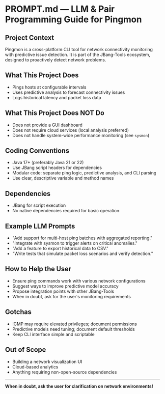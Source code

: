 # PROMPT.md — LLM & Pair Programming Guide for Pingmon

## Project Context

Pingmon is a cross-platform CLI tool for network connectivity monitoring with predictive issue detection. It is part of the JBang-Tools ecosystem, designed to proactively detect network problems.

## What This Project Does

- Pings hosts at configurable intervals
- Uses predictive analysis to forecast connectivity issues
- Logs historical latency and packet loss data

## What This Project Does NOT Do

- Does not provide a GUI dashboard
- Does not require cloud services (local analysis preferred)
- Does not handle system-wide performance monitoring (see `sysmon`)

## Coding Conventions

- Java 17+ (preferably Java 21 or 22)
- Use JBang script headers for dependencies
- Modular code: separate ping logic, predictive analysis, and CLI parsing
- Use clear, descriptive variable and method names

## Dependencies

- JBang for script execution
- No native dependencies required for basic operation

## Example LLM Prompts

- "Add support for multi-host ping batches with aggregated reporting."
- "Integrate with sysmon to trigger alerts on critical anomalies."
- "Add a feature to export historical data to CSV."
- "Write tests that simulate packet loss scenarios and verify detection."

## How to Help the User

- Ensure ping commands work with various network configurations
- Suggest ways to improve predictive model accuracy
- Propose integration points with other JBang-Tools
- When in doubt, ask for the user's monitoring requirements

## Gotchas

- ICMP may require elevated privileges; document permissions
- Predictive models need tuning; document default thresholds
- Keep CLI interface simple and scriptable

## Out of Scope

- Building a network visualization UI
- Cloud-based analytics
- Anything requiring non-open-source dependencies

---

**When in doubt, ask the user for clarification on network environments!** 